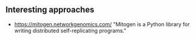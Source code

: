 ## Interesting approaches
- https://mitogen.networkgenomics.com/ "Mitogen is a Python library for writing distributed self-replicating programs."